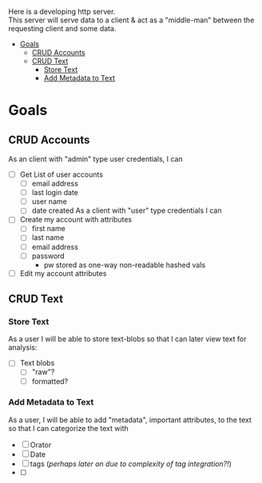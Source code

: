 Here is a developing http server.  
This server will serve data to a client & act as a "middle-man" between the requesting client and some data.  

- [Goals](#goals)
  - [CRUD Accounts](#crud-accounts)
  - [CRUD Text](#crud-text)
    - [Store Text](#store-text)
    - [Add Metadata to Text](#add-metadata-to-text)
# Goals
## CRUD Accounts
As an client with "admin" type user credentials, I can
- [ ] Get List of user accounts
  - [ ] email address
  - [ ] last login date
  - [ ] user name
  - [ ] date created
As a client with "user" type credentials I can 
- [ ] Create my account with attributes
  - [ ] first name
  - [ ] last name
  - [ ] email address
  - [ ] password
    - pw stored as one-way non-readable hashed vals
- [ ] Edit my account attributes

## CRUD Text
### Store Text
As a user I will be able to store text-blobs so that I can later view text for analysis:
- [ ] Text blobs
  - [ ] "raw"?
  - [ ] formatted?
### Add Metadata to Text
As a user, I will be able to add "metadata", important attributes, to the text so that I can categorize the text with 
- [ ] Orator
- [ ] Date
- [ ] tags (_perhaps later on due to complexity of tag integration?!_)
- [ ] 